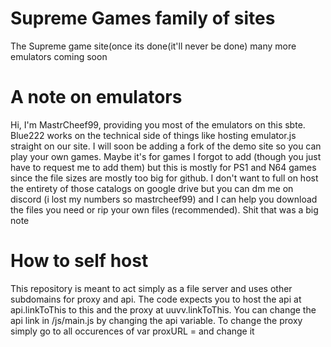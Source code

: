 # Supreme Games family of sites
The Supreme game site(once its done(it'll never be done)
many more emulators coming soon
# A note on emulators
Hi, I'm MastrCheef99, providing you most of the emulators on this sbte. Blue222 works on the technical side of things like hosting emulator.js straight on our site. I will soon be adding a fork of the demo site so you can play your own games. Maybe it's for games I forgot to add (though you just have to request me to add them) but this is mostly for PS1 and N64 games since the file sizes are mostly too big for github. I don't want to full on host the entirety of those catalogs on google drive but you can dm me on discord (i lost my numbers so mastrcheef99) and I can help you download the files you need or rip your own files (recommended).
Shit that was a big note
# How to self host
This repository is meant to act simply as a file server and uses other subdomains for proxy and api. The code expects you to host the api at api.linkToThis to this and the proxy at uuvv.linkToThis. You can change the api link in /js/main.js by changing the api variable. To change the proxy simply go to all occurences of var proxURL = and change it
